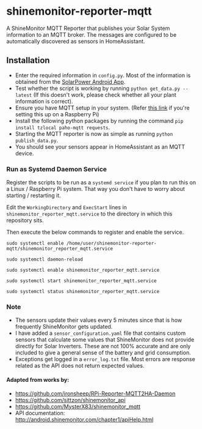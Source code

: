 # shinemonitor-reporter-mqtt
A ShineMonitor MQTT Reporter that publishes your Solar System information to an MQTT broker. 
The messages are configured to be automatically discovered as sensors in HomeAssistant.

## Installation
* Enter the required information in `config.py`. Most of the information is obtained from the [SolarPower Android App](https://play.google.com/store/apps/details?id=wifiapp.volfw.solarpower).
* Test whether the script is working by running `python get_data.py --latest` (If this doesn't work, please check whether all your plant information is correct).
* Ensure you have MQTT setup in your system. (Refer [this link](https://pimylifeup.com/raspberry-pi-mosquitto-mqtt-server/) if you're setting this up on a Raspberry Pi)
* Install the following python packages by running the command `pip install tzlocal paho-mqtt requests`.
* Starting the MQTT reporter is now as simple as running `python publish_data.py`.
* You should see your sensors appear in HomeAssistant as an MQTT device.

### Run as Systemd Daemon Service
Register the scripts to be run as a `systemd service` if you plan to run this on a Linux / Raspberry Pi system. That way you don't have to worry about starting / restarting it.  

Edit the `WorkingDirectory` and `ExecStart` lines in `shinemonitor_reporter_mqtt.service` to the directory in which this repository sits.

Then execute the below commands to register and enable the service.

```commandline
sudo systemctl enable /home/user/shinemonitor-reporter-mqtt/shinemonitor_reporter_mqtt.service

sudo systemctl daemon-reload

sudo systemctl enable shinemonitor_reporter_mqtt.service

sudo systemctl start shinemonitor_reporter_mqtt.service

sudo systemctl status shinemonitor_reporter_mqtt.service
```

### Note
* The sensors update their values every 5 minutes since that is how frequently ShineMonitor gets updated.
* I have added a `sensor_configuration.yaml` file that contains custom sensors that calculate some values that ShineMonitor does not provide directly for Solar Inverters. These are not 100% accurate and are only included to give a general sense of the battery and grid consumption.
* Exceptions get logged in a `error_log.txt` file. Most errors are response related as the API does not return expected values.

#### Adapted from works by:  
* https://github.com/ironsheep/RPi-Reporter-MQTT2HA-Daemon  
* https://github.com/sittzon/shinemonitor_api  
* https://github.com/MysterX83/shinemonitor_mqtt  
* API documentation: http://android.shinemonitor.com/chapter1/apiHelp.html
